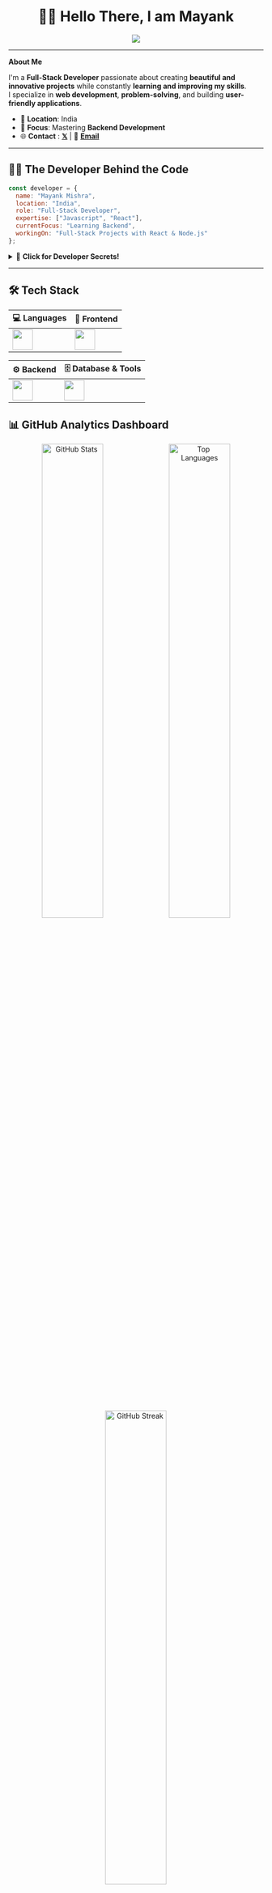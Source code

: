 <h1 align="center">👋🏼 Hello There, I am <strong>Mayank</strong></h1>

<p align="center">
  <img src="https://readme-typing-svg.demolab.com?font=Fira+Code&pause=1000&center=true&vCenter=true&width=600&lines=Full-Stack+Developer;Building+fun+projects+and+innovative+solutions;React%2C+Node.js%2C+Javascript" />
</p>

---

**About Me**

I'm a **Full-Stack Developer** passionate about creating **beautiful and innovative projects** while constantly **learning and improving my skills**.  
I specialize in **web development**, **problem-solving**, and building **user-friendly applications**.  

- 📍 **Location**: India   
- 🎯 **Focus**: Mastering **Backend Development**
- 🌐 **Contact** : **[𝕏](https://x.com/0x_may_)** | 📧 **[Email](mailto:mayankm1946@gmail.com)**

---


## 👨‍💻 The Developer Behind the Code

<div align="left">

```javascript
const developer = {
  name: "Mayank Mishra",
  location: "India",
  role: "Full-Stack Developer",
  expertise: ["Javascript", "React"],
  currentFocus: "Learning Backend",
  workingOn: "Full-Stack Projects with React & Node.js"
};
```
</div>
<details>
<summary>🎪 <strong>Click for Developer Secrets!</strong></summary>
<br>
<div align="center">

### **Developer Confessions**

> *"I have 50+ VS Code extensions and use maybe 10 of them"*
>
> *"I can center a div... most of the time"*

**Dev Life:** Started with "Hello World" in C++, fell in love with JavaScript, mastered React, now conquering the full-stack universe!

<img src="https://media.giphy.com/media/26tn33aiTi1jkl6H6/giphy.gif" width="300" alt="coding gif" />

</div>
</details>

---

## 🛠️ Tech Stack

<div align="center">

| 💻 Languages | 🎨 Frontend |
|--------------|-------------|
| <img src="https://skillicons.dev/icons?i=c,cpp,java,js" height="40"/> | <img src="https://skillicons.dev/icons?i=html,css,react,tailwind,vite" height="40"/> |

| ⚙️ Backend | 🗄️ Database & Tools |
|------------|----------------------|
| <img src="https://skillicons.dev/icons?i=nodejs,express" height="40"/>  | <img src="https://skillicons.dev/icons?i=mongodb,git,github,postman,vscode" height="40"/> |

</div>


## 📊 GitHub Analytics Dashboard

<div align="center">



<img width="49%" src="https://github-readme-stats.vercel.app/api?username=0x-mayank&show_icons=true&theme=tokyonight&hide_border=true&bg_color=0d1117&title_color=58a6ff&icon_color=1f6feb&text_color=c9d1d9&count_private=true" alt="GitHub Stats" />


<img width="49%" src="https://github-readme-stats.vercel.app/api/top-langs/?username=0x-mayank&layout=compact&theme=tokyonight&hide_border=true&bg_color=0d1117&title_color=58a6ff&text_color=c9d1d9" alt="Top Languages" />


<img width="49%" src="https://streak-stats.demolab.com?user=0x-mayank&theme=tokyonight&hide_border=true&background=0d1117&stroke=58a6ff&ring=1f6feb&fire=58a6ff&currStreakLabel=c9d1d9" alt="GitHub Streak" />
<br/>
</div>

---
<div align="center">

<img src="https://user-images.githubusercontent.com/74038190/212284158-e840e285-664b-44d7-b79b-e264b5e54825.gif" width="400" alt="thanks gif" />

---
